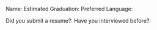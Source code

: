 Name:
Estimated Graduation: 
Preferred Language: 

Did you submit a resume?:
Have you interviewed before?:
